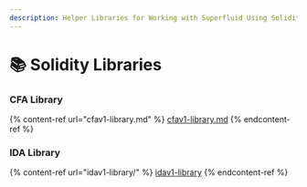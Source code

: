 ```yaml
---
description: Helper Libraries for Working with Superfluid Using Solidity
---
```


# 📚 Solidity Libraries

### CFA Library

{% content-ref url="cfav1-library.md" %}
[cfav1-library.md](cfav1-library.md)
{% endcontent-ref %}

### IDA Library

{% content-ref url="idav1-library/" %}
[idav1-library](idav1-library/)
{% endcontent-ref %}
